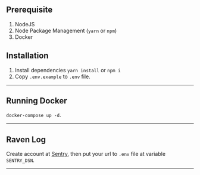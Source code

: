 ## Prerequisite
1. NodeJS
2. Node Package Management (`yarn` or `npm`)
3. Docker

## Installation

1. Install dependencies `yarn install` or `npm i`
2. Copy `.env.example` to `.env` file.

---

## Running Docker

`docker-compose up -d`.

---

## Raven Log

Create account at [Sentry](https://sentry.io/), then put your url to `.env` file at variable `SENTRY_DSN`.

---
